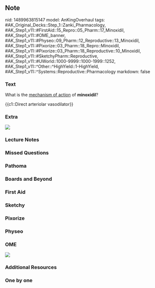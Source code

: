 ## Note
nid: 1489963815147
model: AnKingOverhaul
tags: #AK_Original_Decks::Step_1::Zanki_Pharmacology, #AK_Step1_v11::#FirstAid::15_Repro::05_Pharm::17_Minoxidil, #AK_Step1_v11::#OME_banner, #AK_Step1_v11::#Physeo::09_Pharm::12_Reproductive::13_Minoxidil, #AK_Step1_v11::#Pixorize::03_Pharm::18_Repro::Minoxidil, #AK_Step1_v11::#Pixorize::03_Pharm::18_Reproductive::10_Minoxidil, #AK_Step1_v11::#SketchyPharm::Reproductive, #AK_Step1_v11::#UWorld::1000-9999::1000-1999::1252, #AK_Step1_v11::^Other::^HighYield::1-HighYield, #AK_Step1_v11::^Systems::Reproductive::Pharmacology
markdown: false

### Text
What is the <u>mechanism of action</u> of <b>minoxidil</b>?
<div>
  {{c1::Direct arteriolar vasodilator}}
</div>

### Extra
<img src="paste-298087910211684.jpg">

### Lecture Notes


### Missed Questions


### Pathoma


### Boards and Beyond


### First Aid


### Sketchy


### Pixorize


### Physeo


### OME
<div class="ome-widget">
  <a href="https://onlinemeded.org?ref=anki"><img src=
  "_OME_AnkiFlashcards_General_7.png"></a>
</div>

### Additional Resources


### One by one

